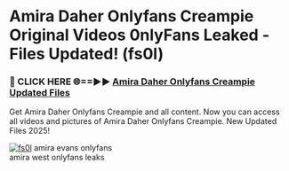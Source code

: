 # Amira Daher Onlyfans Creampie Original Videos 0nlyFans Leaked - Files Updated! (fs0l)

<h3>🔴 CLICK HERE 🌐==►► <a href="https://tinyurl.com/3hn5wdd3" rel="nofollow">Amira Daher Onlyfans Creampie Updated Files</a></h3>

Get Amira Daher Onlyfans Creampie and all content. Now you can access all videos and pictures of Amira Daher Onlyfans Creampie. New Updated Files 2025!

[![fs0l](https://i.imgur.com/4HnBqBT.gif)](https://tinyurl.com/3hn5wdd3)
amira evans onlyfans<br>
amira west onlyfans leaks